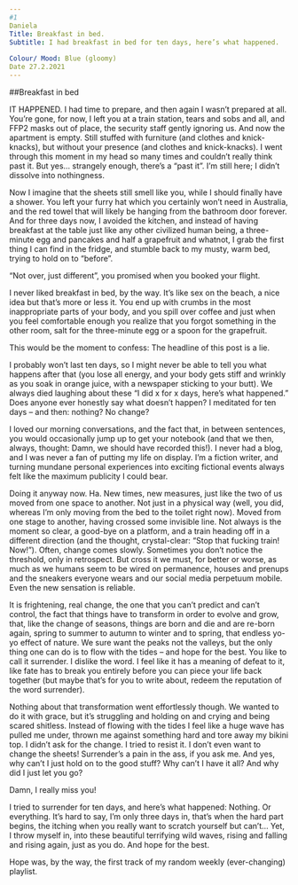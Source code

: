 ```yaml
---
#1 
Daniela
Title: Breakfast in bed.
Subtitle: I had breakfast in bed for ten days, here’s what happened.
 
Colour/ Mood: Blue (gloomy)
Date 27.2.2021
---
```


##Breakfast in bed

IT HAPPENED. I had time to prepare, and then again I wasn’t prepared at all. You’re gone, for now, I left you at a train station, tears and sobs and all, and FFP2 masks out of place, the security staff gently ignoring us. And now the apartment is empty. Still stuffed with furniture (and clothes and knick-knacks), but without your presence (and clothes and knick-knacks). I went through this moment in my head so many times and couldn’t really think past it. But yes… strangely enough, there’s a “past it”. I’m still here; I didn’t dissolve into nothingness.  

Now I imagine that the sheets still smell like you, while I should finally have a shower. You left your furry hat which you certainly won’t need in Australia, and the red towel that will likely be hanging from the bathroom door forever. And for three days now, I avoided the kitchen, and instead of having breakfast at the table just like any other civilized human being, a three-minute egg and pancakes and half a grapefruit and whatnot, I grab the first thing I can find in the fridge, and stumble back to my musty, warm bed, trying to hold on to “before”. 

“Not over, just different”, you promised when you booked your flight. 

I never liked breakfast in bed, by the way. It’s like sex on the beach, a nice idea but that’s more or less it. You end up with crumbs in the most inappropriate parts of your body, and you spill over coffee and just when you feel comfortable enough you realize that you forgot something in the other room, salt for the three-minute egg or a spoon for the grapefruit. 

This would be the moment to confess: The headline of this post is a lie. 

I probably won’t last ten days, so I might never be able to tell you what happens after that (you lose all energy, and your body gets stiff and wrinkly as you soak in orange juice, with a newspaper sticking to your butt). We always died laughing about these “I did x for x days, here’s what happened.” Does anyone ever honestly say what doesn’t happen? I meditated for ten days – and then: nothing? No change? 

I loved our morning conversations, and the fact that, in between sentences, you would occasionally jump up to get your notebook (and that we then, always, thought: Damn, we should have recorded this!). I never had a blog, and I was never a fan of putting my life on display. I’m a fiction writer, and turning mundane personal experiences into exciting fictional events always felt like the maximum publicity I could bear. 

Doing it anyway now. Ha. New times, new measures, just like the two of us moved from one space to another. Not just in a physical way (well, you did, whereas I’m only moving from the bed to the toilet right now). Moved from one stage to another, having crossed some invisible line. Not always is the moment so clear, a good-bye on a platform, and a train heading off in a different direction (and the thought, crystal-clear: “Stop that fucking train! Now!”). Often, change comes slowly. Sometimes you don’t notice the threshold, only in retrospect. But cross it we must, for better or worse, as much as we humans seem to be wired on permanence, houses and prenups and the sneakers everyone wears and our social media perpetuum mobile. Even the new sensation is reliable. 

It is frightening, real change, the one that you can’t predict and can’t control, the fact that things have to transform in order to evolve and grow, that, like the change of seasons, things are born and die and are re-born again, spring to summer to autumn to winter and to spring, that endless yo-yo effect of nature. We sure want the peaks not the valleys, but the only thing one can do is to flow with the tides – and hope for the best. You like to call it surrender. I dislike the word. I feel like it has a meaning of defeat to it, like fate has to break you entirely before you can piece your life back together (but maybe that’s for you to write about, redeem the reputation of the word surrender).

Nothing about that transformation went effortlessly though. We wanted to do it with grace, but it’s struggling and holding on and crying and being scared shitless. Instead of flowing with the tides I feel like a huge wave has pulled me under, thrown me against something hard and tore away my bikini top. I didn’t ask for the change. I tried to resist it. I don’t even want to change the sheets! Surrender’s a pain in the ass, if you ask me. And yes, why can’t I just hold on to the good stuff? Why can’t I have it all? And why did I just let you go?

Damn, I really miss you!

I tried to surrender for ten days, and here’s what happened: Nothing. Or everything. It’s hard to say, I’m only three days in, that’s when the hard part begins, the itching when you really want to scratch yourself but can’t… Yet, I throw myself in, into these beautiful terrifying wild waves, rising and falling and rising again, just as you do. And hope for the best. 

Hope was, by the way, the first track of my random weekly (ever-changing) playlist.